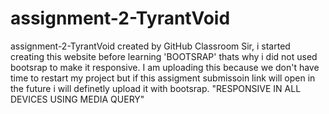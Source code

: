 # assignment-2-TyrantVoid
assignment-2-TyrantVoid created by GitHub Classroom
Sir, i started creating this website before learning 'BOOTSRAP' thats why i did not used bootsrap to make it responsive.
I am uploading this because we don't have time to restart my project but if this assigment submissoin link will open in the future i will definetly upload it with bootsrap.
"RESPONSIVE IN ALL DEVICES USING MEDIA QUERY"
